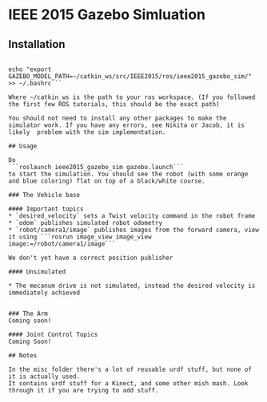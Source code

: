 # IEEE 2015 Gazebo Simluation

## Installation

```sudo apt-get install ros-indigo-gazebo-ros-pkgs

echo "export GAZEBO_MODEL_PATH=~/catkin_ws/src/IEEE2015/ros/ieee2015_gazebo_sim/" >> ~/.bashrc```

Where ~/catkin_ws is the path to your ros workspace. (If you followed the first few ROS tutorials, this should be the exact path)

You should not need to install any other packages to make the simulator work. If you have any errors, see Nikita or Jacob, it is likely  problem with the sim implementation.

## Usage

Do 
```roslaunch ieee2015_gazebo_sim gazebo.launch```
to start the simulation. You should see the robot (with some orange and blue coloring) flat on top of a black/white course.

### The Vehicle base

#### Important topics
* `desired_velocity` sets a Twist velocity command in the robot frame
* `odom` publishes simulated robot odometry
* `robot/camera1/image` publishes images from the forward camera, view it using ```rosrun image_view image_view image:=/robot/camera1/image```

We don't yet have a correct position publisher

#### Unsimulated

* The mecanum drive is not simulated, instead the desired velocity is immediately achieved


### The Arm
Coming soon!

#### Joint Control Topics
Coming Soon!

## Notes

In the misc folder there's a lot of reusable urdf stuff, but none of it is actually used. 
It contains urdf stuff for a Kinect, and some other mish mash. Look through it if you are trying to add stuff.